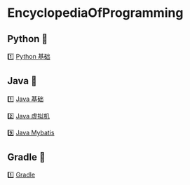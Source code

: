 # EncyclopediaOfProgramming

## Python :dango:

:one: [Python 基础](https://github.com/jerehao/EncyclopediaOfProgramming/blob/master/ProgrammingLanguage/Python%20%E5%9F%BA%E7%A1%80.md)

## Java :dango:

:one: [Java 基础](https://github.com/jerehao/EncyclopediaOfProgramming/blob/master/ProgrammingLanguage/Java%20%E5%9F%BA%E7%A1%80.md)

:two: [Java 虚拟机](https://github.com/jerehao/EncyclopediaOfProgramming/blob/master/ProgrammingLanguage/Java%20%E8%99%9A%E6%8B%9F%E6%9C%BA.md)

:nine: [Java Mybatis](https://github.com/jerehao/EncyclopediaOfProgramming/blob/master/ProgrammingLanguage/Java%20Mybatis.md)

## Gradle :dango:

:one: [Gradle](https://github.com/jerehao/EncyclopediaOfProgramming/blob/master/ProgrammingLanguage/Gradle.md)